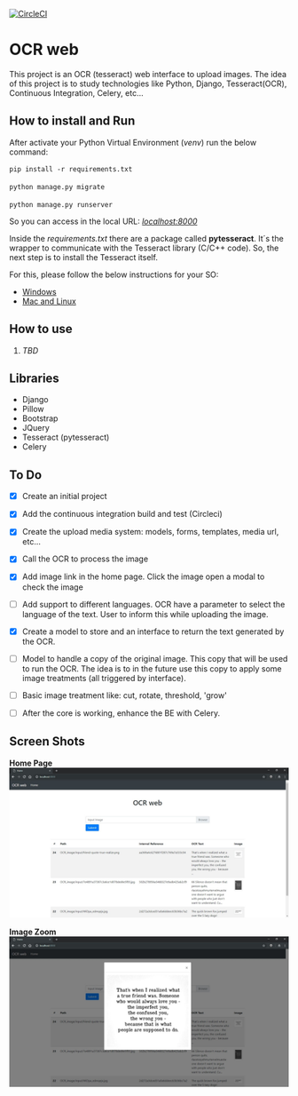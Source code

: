 [![CircleCI](https://circleci.com/gh/fabinhojorge/OCR_web.svg?style=svg)](https://circleci.com/gh/fabinhojorge/OCR_web)

# OCR web
This project is an OCR (tesseract) web interface to upload images. 
The idea of this project is to study technologies like Python, Django, Tesseract(OCR), Continuous Integration, Celery, etc...


## How to install and Run
After activate your Python Virtual Environment (_venv_) run the below command:

```
pip install -r requirements.txt

python manage.py migrate

python manage.py runserver
```

So you can access in the local URL: _[localhost:8000](localhost:8000/)_


Inside the _requirements.txt_ there are a package called __pytesseract__. 
It´s the wrapper to communicate with the Tesseract library (C/C++ code). 
So, the next step is to install the Tesseract itself. 

For this, please follow the below instructions for your SO:
* [Windows](https://github.com/UB-Mannheim/tesseract/wiki)
* [Mac and Linux](https://github.com/tesseract-ocr/tesseract/wiki)



## How to use
1. _TBD_


## Libraries
* Django
* Pillow
* Bootstrap
* JQuery
* Tesseract (pytesseract)
* Celery


## To Do
* [X] Create an initial project
* [X] Add the continuous integration build and test (Circleci)
* [X] Create the upload media system: models, forms, templates, media url, etc... 
* [X] Call the OCR to process the image
* [X] Add image link in the home page. Click the image open a modal to check the image
* [ ] Add support to different languages. OCR have a parameter to select the language of the text. User to inform this while uploading the image.
* [X] Create a model to store and an interface to return the text generated by the OCR.
* [ ] Model to handle a copy of the original image. This copy that will be used to run the OCR. The idea is to in the future use this copy to apply some image treatments (all triggered by interface).
* [ ] Basic image treatment like: cut, rotate, threshold, 'grow'
* [ ] After the core is working, enhance the BE with Celery.



## Screen Shots

__Home Page__
![Home page](project_assets/home_page.jpg)

__Image Zoom__
![Image Zoom](project_assets/image_zoom.jpg)